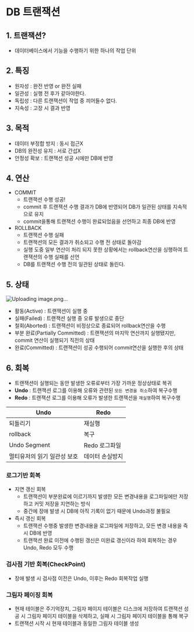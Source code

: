 # DB 트랜잭션

## 1. 트랜잭션?

- 데이터베이스에서 기능을 수행하기 위한 하나의 작업 단위

## 2. 특징

- 원자성 : 완전 반영 or 완전 실패
- 일관성 :  실행 전 후가 같아야한다.
- 독립성 : 다른 트랜잭션이 작업 중 끼어들수 없다.
- 지속성 : 고장 시 결과 반영

## 3. 목적

- 데이터 부정합 방지 : 동시 접근X
- DB의 완전성 유지 : 서로 간섭X
- 안정성 확보 : 트랜잭션 성공 시에만 DB에 반영

## 4. 연산

- COMMIT
    - 트랜잭션 수행 성공!
    - commit 후 트랜잭션 수행 결과가 DB에 반영되어 DB가 일관된 상태를 지속적으로 유지
    - commit을통해 트랜잭션 수행이 완료되었음을 선언하고 최종 DB에 반영
- ROLLBACK
    - 트랜잭션 수행 실패
    - 트랜잭션의 모든 결과가 취소되고 수행 전 상태로 돌아감
    - 실행 도중 일부 연산이 처리 되지 못한 상황에서는 rollback연산을 싱행하여 트랜잭션의 수행 실패를 선언
    - DB를 트랜잭션 수행 전의 일관된 상태로 돌린다.

## 5. 상태

![Uploading image.png…]()

- 활동(Active) : 트랜잭션이 실행 중
- 실패(Failed) : 트랜잭션 실행 중 오류 발생으로 중단
- 철회(Aborted) : 트랜잭션이 비정상으로 종료되어 rollback연산을 수행
- 부분 완료(Partially Committed) : 트랜잭션의 마지막 연산까지 실행됐지만, commit 연산이 실행되기 직전의 상태
- 완료(Committed) : 트랜잭션이 성공 수행되어 commit연산을 실행한 후의 상태

## 6. 회복

- 트랜잭션이 실행되는 동안 발생한 오류로부터 가장 가까운 정상상태로 복귀
- **Undo** : 트랜잭션 로그를 이용해 오류와 관련된 `모든 변경을 취소`하여 복구수행
- **Redo** : 트랜잭션 로그를 이용해 오류가 발생한 트랜잭션을 `재실행`하여 복구수행

| Undo | Redo |
| --- | --- |
| 되돌리기 | 재실행 |
| rollback | 복구 |
| Undo Segment | Redo 로그파일 |
| 멀티유저의 읽기 일관성 보호 | 데이터 손실방지 |

### 로그기반 회복

- 지연 갱신 회복
    - 트랜잭션이 부분완료에 이르기까지 발생한 모든 변경내용을 로그파일에만 저장하고 커밋 저장을 지연하는 방식
    - 중간에 장애 발생 시 DB에 아직 기록이 없기 때문에 Undo과정 불필요
- 즉시 갱신 회복
    - 트랜잭션 수행중 발생한 변경내용을 로그파일에 저장하고, 모든 변경 내용을 즉시 DB에 반영
    - 트랜잭션 완료 이전에 수행된 갱신은 미완료 갱신이라 하여 회복하는 경우 Undo, Redo 모두 수행

### 검사점 기반 회복(CheckPoint)

- 장애 발생 시 검사점 이전은 Undo, 이후는 Redo 회복작업 실행

### 그림자 페이징 회복

- 현재 테이블은 주기억장치, 그림자 페이지 테이블은 디스크에 저장하여 트랜잭션 성공 시 그림자 페이지 테이블을 삭제하고, 실패 시 그림자 페이지 테이블을 통해 복구
- 트랜잭션 시작 시 현재 테이블과 동일한 그림자 테이블 생성
